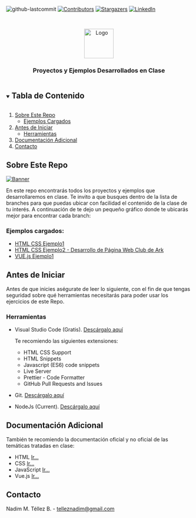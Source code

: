 <!-- PROJECT SHIELDS -->
<!--
*** I'm using markdown "reference style" links for readability.
*** Reference links are enclosed in brackets [ ] instead of parentheses ( ).
*** See the bottom of this document for the declaration of the reference variables
*** for contributors-url, forks-url, etc. This is an optional, concise syntax you may use.
*** https://www.markdownguide.org/basic-syntax/#reference-style-links
-->

![github-lastcommit]
[![Contributors][contributors-shield]][contributors-url]
[![Stargazers][stars-shield]][stars-url]
[![LinkedIn][linkedin-shield]][linkedin-url]

<!-- PROJECT LOGO -->
<br />
<p align="center">
  <a href="https://github.com/telleznadim/test-repo">
    <img src="https://static.thenounproject.com/png/1461700-200.png" alt="Logo" width="80" height="80">
  </a>
  <h3 align="center">Proyectos y Ejemplos Desarrollados en Clase</h3>
</p>

<!-- TABLE OF CONTENTS -->
<details open="open">
  <summary><h2 style="display: inline-block">Tabla de Contenido</h2></summary>
  <ol>
    <li>
      <a href="#sobre-este-repo">Sobre Este Repo</a>
      <ul>
        <li><a href="#ejemplos-cargados">Ejemplos Cargados</a></li>
      </ul>
    </li>
    <li>
      <a href="#antes-de-iniciar">Antes de Iniciar</a>
      <ul>
        <li><a href="#herramientas">Herramientas</a></li>
      </ul>
    </li>
    <li><a href="#documentación-adicional">Documentación Adicional</a></li>
    <li><a href="#contacto">Contacto</a></li>
  </ol>
</details>

<!-- Sobre Este Repo -->

## Sobre Este Repo

[![Banner][banner-img]](Banner)

En este repo encontrarás todos los proyectos y ejemplos que desarrollaremos en clase. Te invito a que busques dentro de la lista de branches para que puedas ubicar con facilidad el contenido de la clase de tu interés. A continuación de te dejo un pequeño gráfico donde te ubicarás mejor para encontrar cada branch:

### Ejemplos cargados:

- [HTML CSS Ejemplo1](HTMLCSSEje1)
- [HTML CSS Ejemplo2 - Desarrollo de Página Web Club de Ark](ClubDeArk)
- [VUE.js Ejemplo1](VueEje1)

<!-- GETTING STARTED -->

## Antes de Iniciar

Antes de que inicies aségurate de leer lo siguiente, con el fin de que tengas seguridad sobre qué herramientas necesitarás para poder usar los ejercicios de este Repo.

### Herramientas

- Visual Studio Code (Gratis). [Descárgalo aquí](https://code.visualstudio.com/)

  Te recomiendo las siguientes extensiones:

  - HTML CSS Support
  - HTML Snippets
  - Javascript (ES6) code snippets
  - Live Server
  - Prettier - Code Formatter
  - GitHub Pull Requests and Issues

- Git. [Descárgalo aquí](https://git-scm.com/downloads)
- NodeJs (Current). [Descárgalo aquí](https://nodejs.org/en/)

<!-- DOCUMENTACIÓN -->

## Documentación Adicional

También te recomiendo la documentación oficial y no oficial de las temáticas tratadas en clase:

- HTML [Ir...](https://www.w3schools.com/html/)
- CSS [Ir...](https://www.w3schools.com/css/)
- JavaScript [Ir...](https://developer.mozilla.org/en-US/docs/Web/JavaScript)
- Vue.js [Ir...](https://vuejs.org/v2/guide/)

<!-- CONTACTO -->

## Contacto

Nadim M. Téllez B. - telleznadim@gmail.com

<!-- MARKDOWN LINKS & IMAGES -->

[contributors-shield]: https://img.shields.io/github/contributors/telleznadim/test-repo?style=for-the-badge
[contributors-url]: https://github.com/telleznadim/test-repo/graphs/contributors
[stars-shield]: https://img.shields.io/github/stars/telleznadim/test-repo?style=for-the-badge
[stars-url]: https://github.com/github_username/repo_name/stargazers
[linkedin-shield]: https://img.shields.io/badge/-LinkedIn-black.svg?style=for-the-badge&logo=linkedin&colorB=555
[linkedin-url]: https://www.linkedin.com/in/nadim-tellez-466451a1/
[github-lastcommit]: https://img.shields.io/github/last-commit/telleznadim/test-repo?style=for-the-badge
[banner-img]: https://www.viewsonic.com/library/wp-content/uploads/2020/03/Virtual-Classroom-The-Future-of-Distance-Education.jpg
